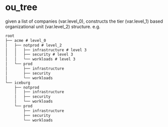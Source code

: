 # ou_tree

given a list of companies (var.level_0), constructs the tier (var.level_1) based organizational unit (var.level_2) structure. e.g. 


```txt
root
├── acme # level_0
│   ├── notprod # level_2
│   │   ├── infrastructure # level 3
│   │   ├── security # level 3
│   │   └── workloads # level 3
│   └── prod 
│       ├── infrastructure 
│       ├── security
│       └── workloads
└── iceburg
    ├── notprod
    │   ├── infrastructure
    │   ├── security
    │   └── workloads
    └── prod
        ├── infrastructure
        ├── security
        └── workloads
```


